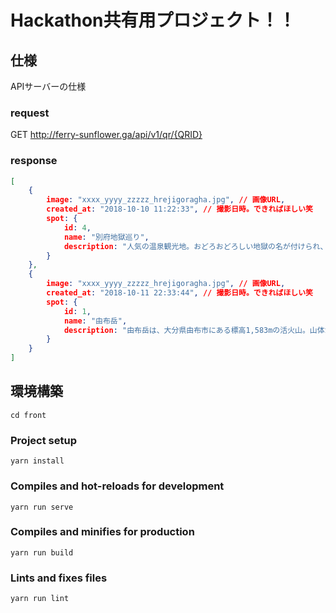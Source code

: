 # Hackathon共有用プロジェクト！！

## 仕様

APIサーバーの仕様

### request

GET http://ferry-sunflower.ga/api/v1/qr/{QRID}

### response

```json
[
    {
        image: "xxxx_yyyy_zzzzz_hrejigoragha.jpg", // 画像URL,
        created_at: "2018-10-10 11:22:33", // 撮影日時。できればほしい笑
        spot: {
            id: 4,
            name: "別府地獄巡り",
            description: "人気の温泉観光地。おどろおどろしい地獄の名が付けられ、柵で囲われたさまざまな湯だまりがある。動物たちも飼育されている。"
        }
    },
    {
        image: "xxxx_yyyy_zzzzz_hrejigoragha.jpg", // 画像URL,
        created_at: "2018-10-11 22:33:44", // 撮影日時。できればほしい笑
        spot: {
            id: 1,
            name: "由布岳",
            description: "由布岳は、大分県由布市にある標高1,583mの活火山。山体が阿蘇くじゅう国立公園に指定されている。"
        }
    }   
]

```

## 環境構築

```
cd front
```

### Project setup
```
yarn install
```

### Compiles and hot-reloads for development
```
yarn run serve
```

### Compiles and minifies for production
```
yarn run build
```

### Lints and fixes files
```
yarn run lint
```
